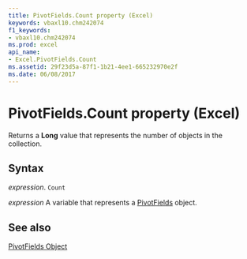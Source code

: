 ```yaml
---
title: PivotFields.Count property (Excel)
keywords: vbaxl10.chm242074
f1_keywords:
- vbaxl10.chm242074
ms.prod: excel
api_name:
- Excel.PivotFields.Count
ms.assetid: 29f23d5a-87f1-1b21-4ee1-665232970e2f
ms.date: 06/08/2017
---
```



# PivotFields.Count property (Excel)

Returns a  **Long** value that represents the number of objects in the collection.


## Syntax

_expression_. `Count`

_expression_ A variable that represents a [PivotFields](Excel.PivotFields.md) object.


## See also


[PivotFields Object](Excel.PivotFields.md)


